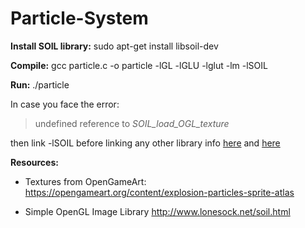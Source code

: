 # Particle-System

**Install SOIL library:** sudo apt-get install libsoil-dev

**Compile:**  gcc particle.c -o particle -lGL -lGLU -lglut -lm -lSOIL

**Run:** ./particle

In case you face the error: 

> undefined reference to *SOIL_load_OGL_texture* 

then link -lSOIL before linking any other library 
info [here](https://stackoverflow.com/questions/18886598/how-do-i-install-soil-simple-opengl-image-loader/18887019#18887019) and [here](https://stackoverflow.com/questions/17497497/undefined-reference-to-soil-load-ogl-texture)

**Resources:**

- Textures from OpenGameArt: https://opengameart.org/content/explosion-particles-sprite-atlas

- Simple OpenGL Image Library http://www.lonesock.net/soil.html
